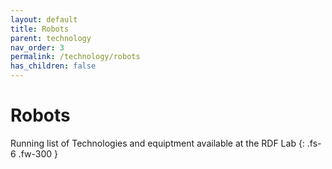 ```yaml
---
layout: default
title: Robots
parent: technology
nav_order: 3
permalink: /technology/robots
has_children: false
---
```


# Robots

Running list of Technologies and equiptment available at the RDF Lab
{: .fs-6 .fw-300 }